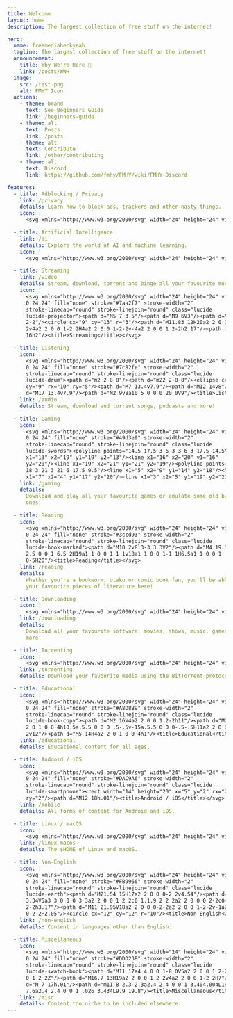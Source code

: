 ```yaml
---
title: Welcome
layout: home
description: The largest collection of free stuff on the internet!

hero:
  name: freemediaheckyeah
  tagline: The largest collection of free stuff on the internet!
  announcement:
    title: Why We're Here 🤍
    link: /posts/WWH
  image:
    src: /test.png
    alt: FMHY Icon
  actions:
    - theme: brand
      text: See Beginners Guide
      link: /beginners-guide
    - theme: alt
      text: Posts
      link: /posts
    - theme: alt
      text: Contribute
      link: /other/contributing
    - theme: alt
      text: Discord
      link: https://github.com/fmhy/FMHY/wiki/FMHY-Discord

features:
  - title: Adblocking / Privacy
    link: /privacy
    details: Learn how to block ads, trackers and other nasty things.
    icon: |
      <svg xmlns="http://www.w3.org/2000/svg" width="24" height="24" viewBox="0 0 24 24" fill="none" stroke="#D05A6E" stroke-width="2" stroke-linecap="round" stroke-linejoin="round" class="lucide lucide-shield-ellipsis"><path d="M20 13c0 5-3.5 7.5-7.66 8.95a1 1 0 0 1-.67-.01C7.5 20.5 4 18 4 13V6a1 1 0 0 1 1-1c2 0 4.5-1.2 6.24-2.72a1.17 1.17 0 0 1 1.52 0C14.51 3.81 17 5 19 5a1 1 0 0 1 1 1z"/><path d="M8 12h.01"/><path d="M12 12h.01"/><path d="M16 12h.01"/><title>Ad-block / Privacy</title></svg>

  - title: Artificial Intelligence
    link: /ai
    details: Explore the world of AI and machine learning.
    icon: |
      <svg xmlns="http://www.w3.org/2000/svg" width="24" height="24" viewBox="0 0 24 24" fill="none" stroke="#91989F" stroke-width="2" stroke-linecap="round" stroke-linejoin="round" class="lucide lucide-bot"><path d="M12 8V4H8"/><rect width="16" height="12" x="4" y="8" rx="2"/><path d="M2 14h2"/><path d="M20 14h2"/><path d="M15 13v2"/><path d="M9 13v2"/><title>Artificial Intelligence</title></svg>

  - title: Streaming
    link: /video
    details: Stream, download, torrent and binge all your favourite movies and shows!
    icon: |
      <svg xmlns="http://www.w3.org/2000/svg" width="24" height="24" viewBox="0
      0 24 24" fill="none" stroke="#7aa2f7" stroke-width="2"
      stroke-linecap="round" stroke-linejoin="round" class="lucide
      lucide-projector"><path d="M5 7 3 5"/><path d="M9 6V3"/><path d="m13 7
      2-2"/><circle cx="9" cy="13" r="3"/><path d="M11.83 12H20a2 2 0 0 1 2
      2v4a2 2 0 0 1-2 2H4a2 2 0 0 1-2-2v-4a2 2 0 0 1 2-2h2.17"/><path d="M16
      16h2"/><title>Streaming</title></svg>

  - title: Listening
    icon: |
      <svg xmlns="http://www.w3.org/2000/svg" width="24" height="24" viewBox="0
      0 24 24" fill="none" stroke="#7c82fe" stroke-width="2"
      stroke-linecap="round" stroke-linejoin="round" class="lucide
      lucide-drum"><path d="m2 2 8 8"/><path d="m22 2-8 8"/><ellipse cx="12"
      cy="9" rx="10" ry="5"/><path d="M7 13.4v7.9"/><path d="M12 14v8"/><path
      d="M17 13.4v7.9"/><path d="M2 9v8a10 5 0 0 0 20 0V9"/><title>Listening</title></svg>
    link: /audio
    details: Stream, download and torrent songs, podcasts and more!

  - title: Gaming
    icon: |
      <svg xmlns="http://www.w3.org/2000/svg" width="24" height="24" viewBox="0
      0 24 24" fill="none" stroke="#49d3e9" stroke-width="2"
      stroke-linecap="round" stroke-linejoin="round" class="lucide
      lucide-swords"><polyline points="14.5 17.5 3 6 3 3 6 3 17.5 14.5"/><line
      x1="13" x2="19" y1="19" y2="13"/><line x1="16" x2="20" y1="16"
      y2="20"/><line x1="19" x2="21" y1="21" y2="19"/><polyline points="14.5 6.5
      18 3 21 3 21 6 17.5 9.5"/><line x1="5" x2="9" y1="14" y2="18"/><line
      x1="7" x2="4" y1="17" y2="20"/><line x1="3" x2="5" y1="19" y2="21"/><title>Gaming</title></svg>
    link: /gaming
    details:
      Download and play all your favourite games or emulate some old but gold
      ones!

  - title: Reading
    icon: |
      <svg xmlns="http://www.w3.org/2000/svg" width="24" height="24" viewBox="0
      0 24 24" fill="none" stroke="#3ccd93" stroke-width="2"
      stroke-linecap="round" stroke-linejoin="round" class="lucide
      lucide-book-marked"><path d="M10 2v8l3-3 3 3V2"/><path d="M4 19.5v-15A2.5
      2.5 0 0 1 6.5 2H19a1 1 0 0 1 1 1v18a1 1 0 0 1-1 1H6.5a1 1 0 0 1
      0-5H20"/><title>Reading</title></svg>
    link: /reading
    details:
      Whether you're a bookworm, otaku or comic book fan, you'll be able to find
      your favourite pieces of literature here!

  - title: Downloading
    icon: |
      <svg xmlns="http://www.w3.org/2000/svg" width="24" height="24" viewBox="0 0 24 24" fill="none" stroke="#BEC23F" stroke-width="2" stroke-linecap="round" stroke-linejoin="round" class="lucide lucide-folder-down"><path d="M20 20a2 2 0 0 0 2-2V8a2 2 0 0 0-2-2h-7.9a2 2 0 0 1-1.69-.9L9.6 3.9A2 2 0 0 0 7.93 3H4a2 2 0 0 0-2 2v13a2 2 0 0 0 2 2Z"/><path d="M12 10v6"/><path d="m15 13-3 3-3-3"/><title>Downloading</title></svg>
    link: /downloading
    details:
      Download all your favourite software, movies, shows, music, games and
      more!

  - title: Torrenting
    icon: |
      <svg xmlns="http://www.w3.org/2000/svg" width="24" height="24" viewBox="0 0 24 24" fill="none" stroke="#8A6BBE" stroke-width="2" stroke-linecap="round" stroke-linejoin="round" class="lucide lucide-waypoints"><circle cx="12" cy="4.5" r="2.5"/><path d="m10.2 6.3-3.9 3.9"/><circle cx="4.5" cy="12" r="2.5"/><path d="M7 12h10"/><circle cx="19.5" cy="12" r="2.5"/><path d="m13.8 17.7 3.9-3.9"/><circle cx="12" cy="19.5" r="2.5"/><title>Torrenting</title></svg>
    link: /torrenting
    details: Download your favourite media using the BitTorrent protocol.

  - title: Educational
    icon: |
      <svg xmlns="http://www.w3.org/2000/svg" width="24" height="24" viewBox="0
      0 24 24" fill="none" stroke="#A8D8B9" stroke-width="2"
      stroke-linecap="round" stroke-linejoin="round" class="lucide
      lucide-book-copy"><path d="M2 16V4a2 2 0 0 1 2-2h11"/><path d="M22 18H11a2
      2 0 1 0 0 4h10.5a.5.5 0 0 0 .5-.5v-15a.5.5 0 0 0-.5-.5H11a2 2 0 0 0-2
      2v12"/><path d="M5 14H4a2 2 0 1 0 0 4h1"/><title>Educational</title></svg>
    link: /educational
    details: Educational content for all ages.

  - title: Android / iOS
    icon: |
      <svg xmlns="http://www.w3.org/2000/svg" width="24" height="24" viewBox="0
      0 24 24" fill="none" stroke="#DAC9A6" stroke-width="2"
      stroke-linecap="round" stroke-linejoin="round" class="lucide
      lucide-smartphone"><rect width="14" height="20" x="5" y="2" rx="2"
      ry="2"/><path d="M12 18h.01"/><title>Android / iOS</title></svg>
    link: /mobile
    details: All forms of content for Android and iOS.

  - title: Linux / macOS
    icon: |
      <svg xmlns="http://www.w3.org/2000/svg" width="24" height="24" viewBox="0 0 24 24" fill="none" stroke="#f17c67" stroke-width="2" stroke-linecap="round" stroke-linejoin="round" class="lucide lucide-square-terminal"><path d="m7 11 2-2-2-2"/><path d="M11 13h4"/><rect width="18" height="18" x="3" y="3" rx="2" ry="2"/><title>Linux / macOS</title></svg>
    link: /linux-macos
    details: The $HOME of Linux and macOS.

  - title: Non-English
    icon: |
      <svg xmlns="http://www.w3.org/2000/svg" width="24" height="24" viewBox="0
      0 24 24" fill="none" stroke="#FB9966" stroke-width="2"
      stroke-linecap="round" stroke-linejoin="round" class="lucide
      lucide-earth"><path d="M21.54 15H17a2 2 0 0 0-2 2v4.54"/><path d="M7
      3.34V5a3 3 0 0 0 3 3a2 2 0 0 1 2 2c0 1.1.9 2 2 2a2 2 0 0 0 2-2c0-1.1.9-2
      2-2h3.17"/><path d="M11 21.95V18a2 2 0 0 0-2-2a2 2 0 0 1-2-2v-1a2 2 0 0
      0-2-2H2.05"/><circle cx="12" cy="12" r="10"/><title>Non-English</title></svg>
    link: /non-english
    details: Content in languages other than English.

  - title: Miscellaneous
    icon: |
      <svg xmlns="http://www.w3.org/2000/svg" width="24" height="24" viewBox="0
      0 24 24" fill="none" stroke="#DDD23B" stroke-width="2"
      stroke-linecap="round" stroke-linejoin="round" class="lucide
      lucide-swatch-book"><path d="M11 17a4 4 0 0 1-8 0V5a2 2 0 0 1 2-2h4a2 2 0
      0 1 2 2Z"/><path d="M16.7 13H19a2 2 0 0 1 2 2v4a2 2 0 0 1-2 2H7"/><path
      d="M 7 17h.01"/><path d="m11 8 2.3-2.3a2.4 2.4 0 0 1 3.404.004L18.6
      7.6a2.4 2.4 0 0 1 .026 3.434L9.9 19.8"/><title>Miscellaneous</title></svg>
    link: /misc
    details: Content too niche to be included elsewhere.
---
```


<script setup>
import { onMounted } from 'vue'

onMounted(() => {
  var preferredKawaii
  try {
    preferredKawaii = localStorage.getItem('uwu')
  } catch (err) {}
  const urlParams = new URLSearchParams(window.location.search)
  const kawaii = urlParams.get('uwu')
  const setKawaii = () => {
    const images = document.querySelectorAll('.VPImage.image-src')
    images.forEach((img) => {
      img.src = '/logo-uwu.svg'
    })
  }
  const resetKawaii = () => {
    const images = document.querySelectorAll('.VPImage.image-src')
    images.forEach((img) => {
      img.src = '/test.png'
    })
  }
  if (kawaii === 'true') {
    try {
      localStorage.setItem('uwu', true)
    } catch (err) {}
    console.log('uwu mode enabled. Disable with "?uwu=false".');
    setKawaii()
  } else if (kawaii === 'false') {
    try {
      localStorage.removeItem('uwu', false)
    } catch (err) {}
    resetKawaii()
  } else if (preferredKawaii) {
    setKawaii()
  }

  let clickCount = 0;
  const heroImage = document.querySelector('.VPImage.image-src');
  
  const handleClick = () => {
    clickCount += 1;
    if (clickCount === 5) {
      const isKawaii = localStorage.getItem('uwu') === 'true';
      if (isKawaii) {
        localStorage.removeItem('uwu');
        resetKawaii();
        console.log('uwu mode disabled.');
      } else {
        localStorage.setItem('uwu', true);
        setKawaii();
        console.log('uwu mode enabled after 5 clicks.');
      }
      clickCount = 0;
    }
  };

  if (heroImage) {
    heroImage.addEventListener('click', handleClick);
  }
})
</script>
